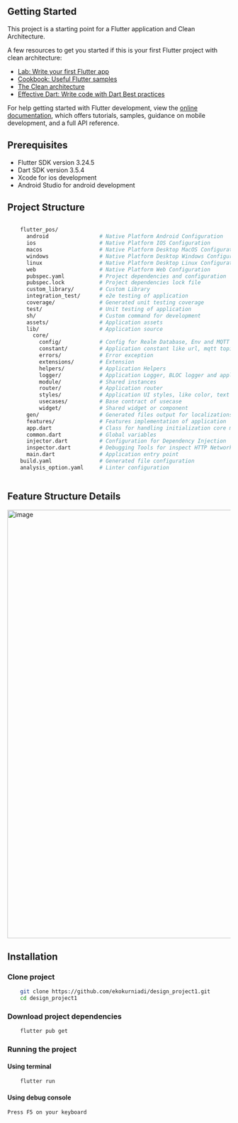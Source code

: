 ## Getting Started

This project is a starting point for a Flutter application and Clean Architecture.

A few resources to get you started if this is your first Flutter project with clean architecture:

- [Lab: Write your first Flutter app](https://docs.flutter.dev/get-started/codelab)
- [Cookbook: Useful Flutter samples](https://docs.flutter.dev/cookbook)
- [The Clean architecture](https://blog.cleancoder.com/uncle-bob/2012/08/13/the-clean-architecture.html)
- [Effective Dart: Write code with Dart Best practices](https://dart.dev/effective-dart)

For help getting started with Flutter development, view the
[online documentation](https://docs.flutter.dev/), which offers tutorials,
samples, guidance on mobile development, and a full API reference.

## Prerequisites
- Flutter SDK version 3.24.5
- Dart SDK version 3.5.4
- Xcode for ios development
- Android Studio for android development

## Project Structure
```bash

    flutter_pos/
      android                # Native Platform Android Configuration 
      ios                    # Native Platform IOS Configuration 
      macos                  # Native Platform Desktop MacOS Configuration 
      windows                # Native Platform Desktop Windows Configuration 
      linux                  # Native Platform Desktop Linux Configuration
      web                    # Native Platform Web Configuration
      pubspec.yaml           # Project dependencies and configuration
      pubspec.lock           # Project dependencies lock file
      custom_library/        # Custom Library
      integration_test/      # e2e testing of application
      coverage/              # Generated unit testing coverage
      test/                  # Unit testing of application
      sh/                    # Custom command for development
      assets/                # Application assets
      lib/                   # Application source
        core/
          config/            # Config for Realm Database, Env and MQTT
          constant/          # Application constant like url, mqtt topics
          errors/            # Error exception
          extensions/        # Extension
          helpers/           # Application Helpers
          logger/            # Application Logger, BLOC logger and application logger
          module/            # Shared instances
          router/            # Application router
          styles/            # Application UI styles, like color, text style, theme
          usecases/          # Base contract of usecase
          widget/            # Shared widget or component
      gen/                   # Generated files output for localizations, assets, and fonts
      features/              # Features implementation of application
      app.dart               # Class for handling initialization core module
      common.dart            # Global variables
      injector.dart          # Configuration for Dependency Injection
      inspector.dart         # Debugging Tools for inspect HTTP Network, Realm Database, and Local storage (Shared Preferences)
      main.dart              # Application entry point
    build.yaml               # Generated file configuration
    analysis_option.yaml     # Linter configuration
          
```

## Feature Structure Details
<img width="965" alt="image" src="https://github.com/user-attachments/assets/0cc93e26-f1a6-48b7-911d-11b032c27b2a">

## Installation

### Clone project
```bash
    git clone https://github.com/ekokurniadi/design_project1.git
    cd design_project1
```

### Download project dependencies
```bash
    flutter pub get
```

### Running the project
#### Using terminal
```bash
    flutter run
```
#### Using debug console
```
Press F5 on your keyboard
```
